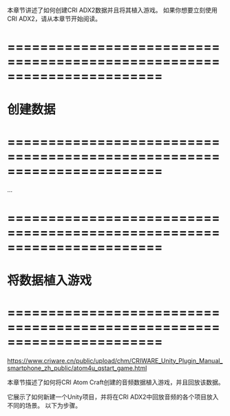 本章节讲述了如何创建CRI ADX2数据并且将其植入游戏。
如果你想要立刻使用CRI ADX2，请从本章节开始阅读。


# ======================================================================= #
#                  创建数据
# ======================================================================= #
...


# ======================================================================= #
#                 将数据植入游戏
# ======================================================================= #
https://www.criware.cn/public/upload/chm/CRIWARE_Unity_Plugin_Manual_smartphone_zh_public/atom4u_qstart_game.html

本章节描述了如何将CRI Atom Craft创建的音频数据植入游戏，并且回放该数据。

它展示了如何新建一个Unity项目，并将在CRI ADX2中回放音频的各个项目放入不同的场景。
以下为步骤。
































